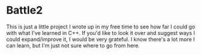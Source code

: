 # Battle2
This is just  a little project I wrote up in my free time to see how far I could go with what I've learned in C++. If you'd like to look it over and suggest ways I could expand/improve it, I would be very grateful. I know there's a lot more I can learn, but I'm just not sure where to go from here.
